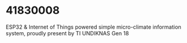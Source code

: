  # 41830008
ESP32 &amp; Internet of Things powered simple micro-climate information system, proudly present by TI UNDIKNAS Gen 18
